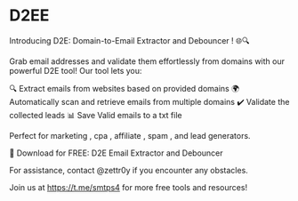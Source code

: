 # D2EE
Introducing D2E: Domain-to-Email Extractor and Debouncer ! 🌐🔍


Grab email addresses and validate them effortlessly from domains with our powerful D2E tool! Our tool lets you:

🔍 Extract emails from websites based on provided domains
🌍 Automatically scan and retrieve emails from multiple domains
✔️ Validate the collected leads
📊 Save Valid emails to a txt file

Perfect for marketing , cpa , affiliate , spam , and lead generators.

🔗 Download for FREE: D2E Email Extractor and Debouncer

For assistance, contact @zettr0y if you encounter any obstacles.

Join us at https://t.me/smtps4 for more free tools and resources!
